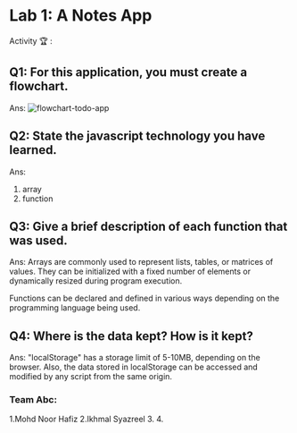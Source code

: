 # Lab 1: A Notes App

Activity 🏆 :
## Q1: For this application, you must create a flowchart.
Ans:
![flowchart-todo-app](http://www.plantuml.com/plantuml/png/hP513e8m44NtFSKiuGgm40DktN22XdwaIMqDCsgylNLYH1CMB5nrfl_bvoNJiDXPhkTWT31LFwKx7PE0Q-D7AlREwRehIIP4AXxWqX1LxGmhqApE-uljxGshSCPpji0832fYUcUTvy7ERecZysD-VsJqKvKEpikwKu-0GJuzbPB_D6md6q_W3P8T0WJRDB_OUhsH9LrCa-TygIS0)

## Q2: State the javascript technology you have learned.
Ans:
1. array
2. function

## Q3: Give a brief description of each function that was used.
Ans:
Arrays are commonly used to represent lists, tables, or matrices of values. They can be initialized with a fixed number of elements or dynamically resized during program execution. 

Functions can be declared and defined in various ways depending on the programming language being used.


## Q4: Where is the data kept? How is it kept?
Ans:
"localStorage" has a storage limit of 5-10MB, depending on the browser. Also, the data stored in localStorage can be accessed and modified by any script from the same origin.

### Team Abc:
1.Mohd Noor Hafiz
2.Ikhmal Syazreel
3.
4.